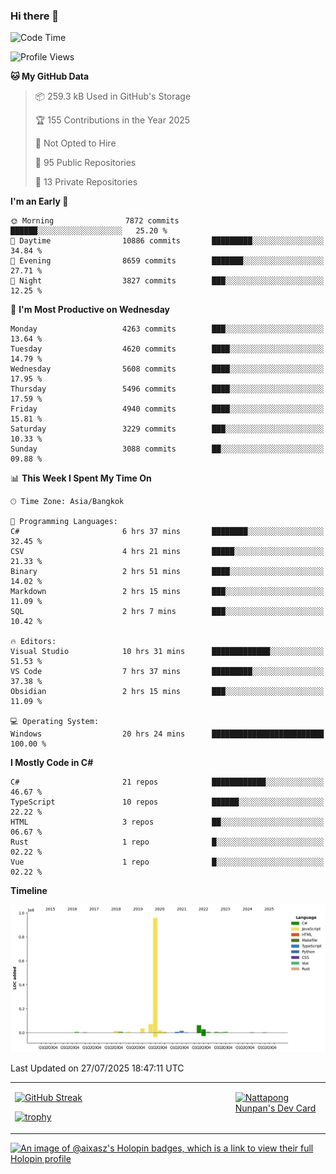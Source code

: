 ### Hi there 👋

<!--START_SECTION:waka-->
![Code Time](http://img.shields.io/badge/Code%20Time-2%2C452%20hrs%2036%20mins-blue)

![Profile Views](http://img.shields.io/badge/Profile%20Views-0-blue)

**🐱 My GitHub Data** 

> 📦 259.3 kB Used in GitHub's Storage 
 > 
> 🏆 155 Contributions in the Year 2025
 > 
> 🚫 Not Opted to Hire
 > 
> 📜 95 Public Repositories 
 > 
> 🔑 13 Private Repositories 
 > 
**I'm an Early 🐤** 

```text
🌞 Morning                7872 commits        ██████░░░░░░░░░░░░░░░░░░░   25.20 % 
🌆 Daytime                10886 commits       █████████░░░░░░░░░░░░░░░░   34.84 % 
🌃 Evening                8659 commits        ███████░░░░░░░░░░░░░░░░░░   27.71 % 
🌙 Night                  3827 commits        ███░░░░░░░░░░░░░░░░░░░░░░   12.25 % 
```
📅 **I'm Most Productive on Wednesday** 

```text
Monday                   4263 commits        ███░░░░░░░░░░░░░░░░░░░░░░   13.64 % 
Tuesday                  4620 commits        ████░░░░░░░░░░░░░░░░░░░░░   14.79 % 
Wednesday                5608 commits        ████░░░░░░░░░░░░░░░░░░░░░   17.95 % 
Thursday                 5496 commits        ████░░░░░░░░░░░░░░░░░░░░░   17.59 % 
Friday                   4940 commits        ████░░░░░░░░░░░░░░░░░░░░░   15.81 % 
Saturday                 3229 commits        ███░░░░░░░░░░░░░░░░░░░░░░   10.33 % 
Sunday                   3088 commits        ██░░░░░░░░░░░░░░░░░░░░░░░   09.88 % 
```


📊 **This Week I Spent My Time On** 

```text
🕑︎ Time Zone: Asia/Bangkok

💬 Programming Languages: 
C#                       6 hrs 37 mins       ████████░░░░░░░░░░░░░░░░░   32.45 % 
CSV                      4 hrs 21 mins       █████░░░░░░░░░░░░░░░░░░░░   21.33 % 
Binary                   2 hrs 51 mins       ████░░░░░░░░░░░░░░░░░░░░░   14.02 % 
Markdown                 2 hrs 15 mins       ███░░░░░░░░░░░░░░░░░░░░░░   11.09 % 
SQL                      2 hrs 7 mins        ███░░░░░░░░░░░░░░░░░░░░░░   10.42 % 

🔥 Editors: 
Visual Studio            10 hrs 31 mins      █████████████░░░░░░░░░░░░   51.53 % 
VS Code                  7 hrs 37 mins       █████████░░░░░░░░░░░░░░░░   37.38 % 
Obsidian                 2 hrs 15 mins       ███░░░░░░░░░░░░░░░░░░░░░░   11.09 % 

💻 Operating System: 
Windows                  20 hrs 24 mins      █████████████████████████   100.00 % 
```

**I Mostly Code in C#** 

```text
C#                       21 repos            ████████████░░░░░░░░░░░░░   46.67 % 
TypeScript               10 repos            ██████░░░░░░░░░░░░░░░░░░░   22.22 % 
HTML                     3 repos             ██░░░░░░░░░░░░░░░░░░░░░░░   06.67 % 
Rust                     1 repo              █░░░░░░░░░░░░░░░░░░░░░░░░   02.22 % 
Vue                      1 repo              █░░░░░░░░░░░░░░░░░░░░░░░░   02.22 % 
```



**Timeline**

![Lines of Code chart](https://raw.githubusercontent.com/aixasz/aixasz/main/assets/bar_graph.png)


 Last Updated on 27/07/2025 18:47:11 UTC
<!--END_SECTION:waka-->

<table>
<tr>
<td width="70%" valign="top">
 
 [![GitHub Streak](http://github-readme-streak-stats.herokuapp.com?user=aixasz&theme=github-dark&hide_border=true&date_format=%5BY%20%5DM%20j)](https://git.io/streak-stats)

 [![trophy](https://github-profile-trophy.vercel.app/?username=aixasz&theme=onedark)](https://github.com/ryo-ma/github-profile-trophy)
 </td>
<td width="30%" valign="top">
 
<a href="https://app.daily.dev/aixasz"><img src="https://api.daily.dev/devcards/403207936e6547c9a85ea449e9f3abe8.png?r=re8" alt="Nattapong Nunpan's Dev Card"/></a>

 </td>
</tr>
</table>

[![An image of @aixasz's Holopin badges, which is a link to view their full Holopin profile](https://holopin.me/aixasz)](https://holopin.io/@aixasz)
 
